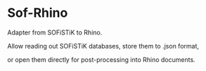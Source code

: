 # Sof-Rhino

Adapter from SOFiSTiK to Rhino.

Allow reading out SOFiSTiK databases, store them to .json format,

or open them directly for post-processing into Rhino documents.
